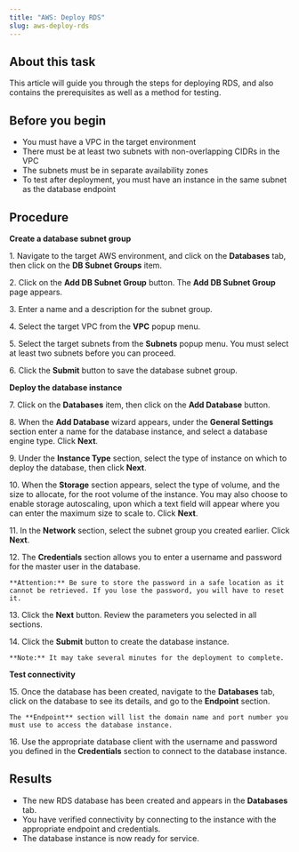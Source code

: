 ```yaml
---
title: "AWS: Deploy RDS"
slug: aws-deploy-rds
---
```



## About this task

This article will guide you through the steps for deploying RDS, and also contains the prerequisites as well as a method for testing.

## Before you begin

-   You must have a VPC in the target environment
-   There must be at least two subnets with non-overlapping CIDRs in the VPC
-   The subnets must be in separate availability zones
-   To test after deployment, you must have an instance in the same subnet as the database endpoint

## Procedure

**Create a database subnet group**

1\.  Navigate to the target AWS environment, and click on the **Databases** tab, then click on the **DB Subnet Groups** item.

2\.  Click on the **Add DB Subnet Group** button. The **Add DB Subnet Group** page appears.

3\.  Enter a name and a description for the subnet group.

4\.  Select the target VPC from the **VPC** popup menu.

5\.  Select the target subnets from the **Subnets** popup menu.
   You must select at least two subnets before you can proceed.

6\.  Click the **Submit** button to save the database subnet group.

**Deploy the database instance**

7\.  Click on the **Databases** item, then click on the **Add Database** button.

8\. When the **Add Database** wizard appears, under the **General Settings** section enter a name for the database instance, and select a database engine type. Click **Next**.

9\. Under the **Instance Type** section, select the type of instance on which to deploy the database, then click **Next**.

10\. When the **Storage** section appears, select the type of volume, and the size to allocate, for the root volume of the instance. You may also choose to enable storage autoscaling, upon which a text field will appear where you can enter the maximum size to scale to. Click **Next**.

11\. In the **Network** section, select the subnet group you created earlier. Click **Next**.

12\. The **Credentials** section allows you to enter a username and password for the master user in the database.

    **Attention:** Be sure to store the password in a safe location as it cannot be retrieved. If you lose the password, you will have to reset it.

13\. Click the **Next** button. Review the parameters you selected in all sections.

14\. Click the **Submit** button to create the database instance.

    **Note:** It may take several minutes for the deployment to complete.

**Test connectivity**

15\. Once the database has been created, navigate to the **Databases** tab, click on the database to see its details, and go to the **Endpoint** section.

    The **Endpoint** section will list the domain name and port number you must use to access the database instance.

16\. Use the appropriate database client with the username and password you defined in the **Credentials** section to connect to the database instance.


## Results

-   The new RDS database has been created and appears in the **Databases** tab.
-   You have verified connectivity by connecting to the instance with the appropriate endpoint and credentials.
-   The database instance is now ready for service.

